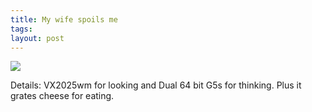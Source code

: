 ```yaml
---
title: My wife spoils me
tags: 
layout: post
---
```

<img src="http://fuzzymonk.com/photos/blog/image/595/NewComputer.jpg" />



Details: VX2025wm for looking and Dual 64 bit G5s for thinking.  Plus it grates cheese for eating.
